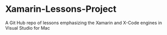 # Xamarin-Lessons-Project

A Git Hub repo of lessons emphasizing the Xamarin and X-Code engines in Visual Studio for Mac
